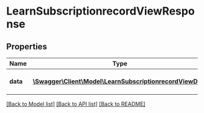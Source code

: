 # LearnSubscriptionrecordViewResponse

## Properties
Name | Type | Description | Notes
------------ | ------------- | ------------- | -------------
**data** | [**\Swagger\Client\Model\LearnSubscriptionrecordViewData**](LearnSubscriptionrecordViewData.md) | ID of the updated record | 

[[Back to Model list]](../README.md#documentation-for-models) [[Back to API list]](../README.md#documentation-for-api-endpoints) [[Back to README]](../README.md)



